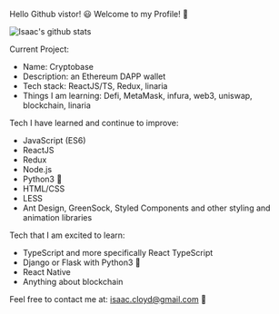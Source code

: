 Hello Github vistor! 😃 Welcome to my Profile! 👋

![Isaac's github stats](https://github-readme-stats.vercel.app/api?username=Istott)

Current Project:
- Name: Cryptobase
- Description: an Ethereum DAPP wallet
- Tech stack: ReactJS/TS, Redux, linaria
- Things I am learning: Defi, MetaMask, infura, web3, uniswap, blockchain, linaria 

Tech I have learned and continue to improve: 
- JavaScript (ES6)
- ReactJS
- Redux
- Node.js
- Python3 🐍
- HTML/CSS
- LESS
- Ant Design, GreenSock, Styled Components and other styling and animation libraries 

Tech that I am excited to learn:
- TypeScript and more specifically React TypeScript
- Django or Flask with Python3 🐍
- React Native
- Anything about blockchain

Feel free to contact me at:
isaac.cloyd@gmail.com  📧


<!--
**Istott/Istott** is a ✨ _special_ ✨ repository because its `README.md` (this file) appears on your GitHub profile.

Here are some ideas to get you started:

- 🔭 I’m currently working on ...
- 🌱 I’m currently learning ...
- 👯 I’m looking to collaborate on ...
- 🤔 I’m looking for help with ...
- 💬 Ask me about ...
- 📫 How to reach me: ...
- 😄 Pronouns: ...
- ⚡ Fun fact: ...
-->
